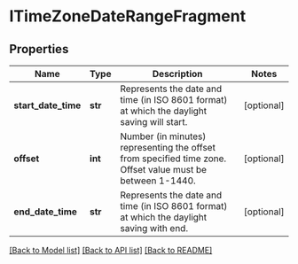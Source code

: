 # ITimeZoneDateRangeFragment

## Properties
Name | Type | Description | Notes
------------ | ------------- | ------------- | -------------
**start_date_time** | **str** | Represents the date and time (in ISO 8601 format) at which the daylight saving will start. | [optional] 
**offset** | **int** | Number (in minutes) representing the offset from specified time zone. Offset value must be between 1-1440. | [optional] 
**end_date_time** | **str** | Represents the date and time (in ISO 8601 format) at which the daylight saving with end. | [optional] 

[[Back to Model list]](../README.md#documentation-for-models) [[Back to API list]](../README.md#documentation-for-api-endpoints) [[Back to README]](../README.md)


